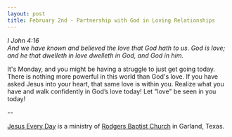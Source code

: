 ```yaml
---
layout: post
title: February 2nd - Partnership with God in Loving Relationships
---
```


_I John 4:16  
And we have known and believed the love that God hath to us. God is
love; and he that dwelleth in love dwelleth in God, and God in him._

It's Monday, and you might be having a struggle to just get going
today. There is nothing more powerful in this world than God's love.
If you have asked Jesus into your heart, that same love is within
you. Realize what you have and walk confidently in God&rsquo;s love
today! Let "love" be seen in you today!

 --

<a href=http://jesuseveryday.net>Jesus Every Day</a> is a ministry of <a href=http://rodgersbaptist.net>Rodgers Baptist Church</a> in Garland, Texas.
